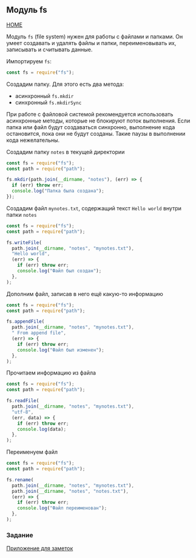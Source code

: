 ## Модуль fs

[HOME](../../README.md)

Модуль `fs` (file system) нужен для работы с файлами и папками. Он умеет создавать и удалять файлы и папки, переименовывать их, записывать и считывать данные.

Импортируем `fs`:

```js
const fs = require("fs");
```

Создадим папку. Для этого есть два метода:

- асинхронный `fs.mkdir`
- синхронный `fs.mkdirSync`

При работе с файловой системой рекомендуется использовать асинхронные методы, которые не блокируют поток выполнения. Если папка или файл будут создаваться синхронно, выполнение кода остановится, пока они не будут созданы. Такие паузы в выполнении кода нежелательны.

Создадим папку `notes` в текущей директории

```js
const fs = require("fs");
const path = require("path");

fs.mkdir(path.join(__dirname, "notes"), (err) => {
  if (err) throw err;
  console.log("Папка была создана");
});
```

Создадим файл `mynotes.txt`, содержащий текст `Hello world` внутри папки `notes`

```js
const fs = require("fs");
const path = require("path");

fs.writeFile(
  path.join(__dirname, "notes", "mynotes.txt"),
  "Hello world",
  (err) => {
    if (err) throw err;
    console.log("Файл был создан");
  },
);
```

Дополним файл, записав в него ещё какую-то информацию

```js
const fs = require("fs");
const path = require("path");

fs.appendFile(
  path.join(__dirname, "notes", "mynotes.txt"),
  " From append file",
  (err) => {
    if (err) throw err;
    console.log("Файл был изменен");
  },
);
```

Прочитаем информацию из файла

```js
const fs = require("fs");
const path = require("path");

fs.readFile(
  path.join(__dirname, "notes", "mynotes.txt"),
  "utf-8",
  (err, data) => {
    if (err) throw err;
    console.log(data);
  },
);
```

Переименуем файл

```js
const fs = require("fs");
const path = require("path");

fs.rename(
  path.join(__dirname, "notes", "mynotes.txt"),
  path.join(__dirname, "notes", "notes.txt"),
  (err) => {
    if (err) throw err;
    console.log("Файл переименован");
  },
);
```

### Задание

[Приложение для заметок](../projects/notes.md)
